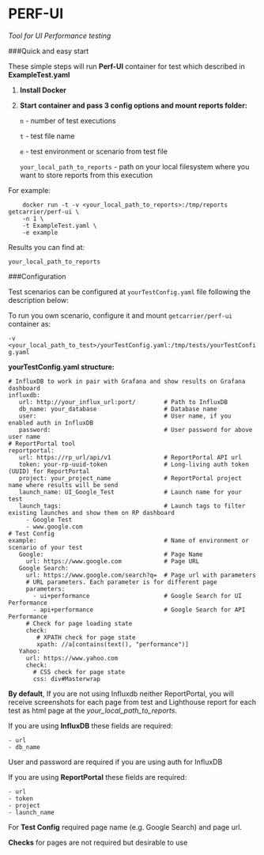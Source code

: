 # PERF-UI

_Tool for UI Performance testing_

###Quick and easy start

These simple steps will run **Perf-UI** container for test which described in **ExampleTest.yaml**

1. **Install Docker**

2. **Start container and pass 3 config options and mount reports folder:**

    `n` - number of test executions

    `t` - test file name

    `e` - test environment or scenario from test file
    
    `your_local_path_to_reports` - path on your local filesystem where you want to store reports from this execution

For example:
```
    docker run -t -v <your_local_path_to_reports>:/tmp/reports getcarrier/perf-ui \
    -n 1 \
    -t ExampleTest.yaml \
    -e example 
```

Results you can find at:

    your_local_path_to_reports
    
###Configuration

Test scenarios can be configured at `yourTestConfig.yaml` file following the description below:

To run you own scenario, configure it and mount `getcarrier/perf-ui` container as:

`-v <your_local_path_to_test>/yourTestConfig.yaml:/tmp/tests/yourTestConfig.yaml`

**yourTestConfig.yaml structure:**

``` 
# InfluxDB to work in pair with Grafana and show results on Grafana dashboard
influxdb:                                   
   url: http://your_influx_url:port/        # Path to InfluxDB
   db_name: your_database                   # Database name
   user:                                    # User name, if you enabled auth in InfluxDB
   password:                                # User password for above user name
# ReportPortal tool
reportportal:                               
   url: https://rp_url/api/v1               # ReportPortal API url
   token: your-rp-uuid-token                # Long-living auth token (UUID) for ReportPortal
   project: your_project_name               # ReportPortal project name where results will be send
   launch_name: UI_Google_Test              # Launch name for your test
   launch_tags:                             # Launch tags to filter existing launches and show them on RP dashboard
     - Google Test
     - www.google.com
# Test Config
example:                                    # Name of environment or scenario of your test
   Google:                                  # Page Name
     url: https://www.google.com            # Page URL
   Google Search:
     url: https://www.google.com/search?q=  # Page url with parameters
     # URL parameters. Each parameter is for different page
     parameters:                            
       - ui+performance                     # Google Search for UI Performance
       - api+performance                    # Google Search for API Performance
     # Check for page loading state
     check:
        # XPATH check for page state
        xpath: //a[contains(text(), "performance")]
   Yahoo:
     url: https://www.yahoo.com
     check:
       # CSS check for page state
       css: div#Masterwrap
```

**By default**, If you are not using Influxdb neither ReportPortal, you will receive screenshots for 
each page from test and Lighthouse report for each test as html page at the _your_local_path_to_reports_.

If you are using **InfluxDB** these fields are required:

    - url
    - db_name
    
User and password are required if you are using auth for InfluxDB


If you are using **ReportPortal** these fields are required:

    - url
    - token
    - project
    - launch_name
    
For **Test Config** required page name (e.g. Google Search) and page url.

**Checks** for pages are not required but desirable to use